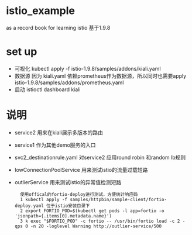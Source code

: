 # istio_example
as a record book for learning istio
基于1.9.8

# set up 
- 可视化 kubectl apply -f istio-1.9.8/samples/addons/kiali.yaml
- 数据源 因为 kiali.yaml 依赖prometheus作为数据源，所以同时也需要apply istio-1.9.8/samples/addons/prometheus.yaml
- 启动  istioctl dashboard kiali

# 说明
- service2 用来在kiali展示多版本的路由
- service1 作为其他demo服务的入口
- svc2_destinationrule.yaml 对service2 应用round robin 和random lb规则
- lowConnectionPoolService 用来测试istio的流量过载短路
- outlierService 用来测试istio的异常值检测短路

		使用offical的fortio-deploy进行测试，方便统计响应码
		1 kubectl apply -f samples/httpbin/sample-client/fortio-deploy.yaml 位于istio安装目录下
		2 export FORTIO_POD=$(kubectl get pods -l app=fortio -o 'jsonpath={.items[0].metadata.name}')
		3 k exec "$FORTIO_POD" -c fortio -- /usr/bin/fortio load -c 2 -qps 0 -n 20 -loglevel Warning http://outlier-service/500

		